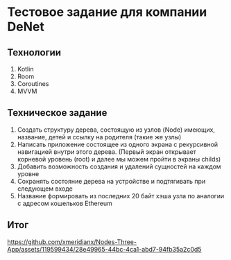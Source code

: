 # Тестовое задание для компании DeNet

## Технологии
1. Kotlin
2. Room
3. Coroutines
4. MVVM

## Техническое задание
1. Создать структуру дерева, состоящую из узлов (Node) имеющих, название, детей и ссылку на родителя (такие же узлы)
2. Написать приложение состоящее из одного экрана с рекурсивной навигацией внутри этого дерева. (Первый экран открывает корневой уровень (root) и далее мы можем пройти в экраны childs)
3. Добавить возможность создания и удалений сущностей на каждом уровне
4. Сохранять состояние дерева на устройстве и подтягивать при следующем входе
5. Название формировать из последних 20 байт хэша узла по аналогии с адресом кошельков Ethereum

## Итог
https://github.com/xmeridianx/Nodes-Three-App/assets/119599434/28e49965-44bc-4ca1-abd7-94fb35a2c0d5


